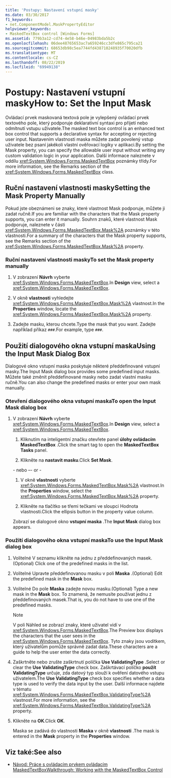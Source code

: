 ```yaml
---
title: 'Postupy: Nastavení vstupní masky'
ms.date: 03/30/2017
f1_keywords:
- net.ComponentModel.MaskPropertyEditor
helpviewer_keywords:
- MaskedTextBox control [Windows Forms]
ms.assetid: 779b3a12-cd74-4e58-b46e-04983bda5b2c
ms.openlocfilehash: 06dee48765653ac7a659246cc3dfe865c795ca21
ms.sourcegitcommit: 68653db98c5ea7744fd438710248935f70020dfb
ms.translationtype: MT
ms.contentlocale: cs-CZ
ms.lasthandoff: 08/22/2019
ms.locfileid: "69949138"
---
```

# <a name="how-to-set-the-input-mask"></a><span data-ttu-id="3a0f8-102">Postupy: Nastavení vstupní masky</span><span class="sxs-lookup"><span data-stu-id="3a0f8-102">How to: Set the Input Mask</span></span>
<span data-ttu-id="3a0f8-103">Ovládací prvek maskovaná textová pole je vylepšený ovládací prvek textového pole, který podporuje deklarativní syntaxi pro přijetí nebo odmítnutí vstupu uživatele.</span><span class="sxs-lookup"><span data-stu-id="3a0f8-103">The masked text box control is an enhanced text box control that supports a declarative syntax for accepting or rejecting user input.</span></span> <span data-ttu-id="3a0f8-104">Nastavením vlastnosti maska můžete zadat povolený vstup uživatele bez psaní jakékoli vlastní ověřovací logiky v aplikaci.</span><span class="sxs-lookup"><span data-stu-id="3a0f8-104">By setting the Mask property, you can specify the allowable user input without writing any custom validation logic in your application.</span></span> <span data-ttu-id="3a0f8-105">Další informace naleznete v oddílu <xref:System.Windows.Forms.MaskedTextBox> poznámky třídy.</span><span class="sxs-lookup"><span data-stu-id="3a0f8-105">For more information, see the Remarks section of the <xref:System.Windows.Forms.MaskedTextBox> class.</span></span>  
  
## <a name="setting-the-mask-property-manually"></a><span data-ttu-id="3a0f8-106">Ruční nastavení vlastnosti masky</span><span class="sxs-lookup"><span data-stu-id="3a0f8-106">Setting the Mask Property Manually</span></span>  
 <span data-ttu-id="3a0f8-107">Pokud jste obeznámeni se znaky, které vlastnost Mask podporuje, můžete ji zadat ručně.</span><span class="sxs-lookup"><span data-stu-id="3a0f8-107">If you are familiar with the characters that the Mask property supports, you can enter it manually.</span></span> <span data-ttu-id="3a0f8-108">Souhrn znaků, které vlastnost Mask podporuje, naleznete v části <xref:System.Windows.Forms.MaskedTextBox.Mask%2A> poznámky v této vlastnosti.</span><span class="sxs-lookup"><span data-stu-id="3a0f8-108">For a summary of the characters that the Mask property supports, see the Remarks section of the <xref:System.Windows.Forms.MaskedTextBox.Mask%2A> property.</span></span>  
  
### <a name="to-set-the-mask-property-manually"></a><span data-ttu-id="3a0f8-109">Ruční nastavení vlastnosti masky</span><span class="sxs-lookup"><span data-stu-id="3a0f8-109">To set the Mask property manually</span></span>  
  
1. <span data-ttu-id="3a0f8-110">V zobrazení **Návrh** vyberte <xref:System.Windows.Forms.MaskedTextBox>.</span><span class="sxs-lookup"><span data-stu-id="3a0f8-110">In **Design** view, select a <xref:System.Windows.Forms.MaskedTextBox>.</span></span>  
  
2. <span data-ttu-id="3a0f8-111">V okně **vlastnosti** vyhledejte <xref:System.Windows.Forms.MaskedTextBox.Mask%2A> vlastnost.</span><span class="sxs-lookup"><span data-stu-id="3a0f8-111">In the **Properties** window, locate the <xref:System.Windows.Forms.MaskedTextBox.Mask%2A> property.</span></span>  
  
3. <span data-ttu-id="3a0f8-112">Zadejte masku, kterou chcete.</span><span class="sxs-lookup"><span data-stu-id="3a0f8-112">Type the mask that you want.</span></span> <span data-ttu-id="3a0f8-113">Zadejte například příkaz `###`.</span><span class="sxs-lookup"><span data-stu-id="3a0f8-113">For example, type `###`.</span></span>  
  
## <a name="using-the-input-mask-dialog-box"></a><span data-ttu-id="3a0f8-114">Použití dialogového okna vstupní maska</span><span class="sxs-lookup"><span data-stu-id="3a0f8-114">Using the Input Mask Dialog Box</span></span>  
 <span data-ttu-id="3a0f8-115">Dialogové okno vstupní maska poskytuje některé předdefinované vstupní masky.</span><span class="sxs-lookup"><span data-stu-id="3a0f8-115">The Input Mask dialog box provides some predefined input masks.</span></span> <span data-ttu-id="3a0f8-116">Můžete také změnit předdefinované masky nebo zadat vlastní masku ručně.</span><span class="sxs-lookup"><span data-stu-id="3a0f8-116">You can also change the predefined masks or enter your own mask manually.</span></span>  
  
### <a name="to-open-the-input-mask-dialog-box"></a><span data-ttu-id="3a0f8-117">Otevření dialogového okna vstupní maska</span><span class="sxs-lookup"><span data-stu-id="3a0f8-117">To open the Input Mask dialog box</span></span>  
  
1. <span data-ttu-id="3a0f8-118">V zobrazení **Návrh** vyberte <xref:System.Windows.Forms.MaskedTextBox>.</span><span class="sxs-lookup"><span data-stu-id="3a0f8-118">In **Design** view, select a <xref:System.Windows.Forms.MaskedTextBox>.</span></span>  
  
    1. <span data-ttu-id="3a0f8-119">Kliknutím na inteligentní značku otevřete panel **úlohy ovládacím MaskedTextBox** .</span><span class="sxs-lookup"><span data-stu-id="3a0f8-119">Click the smart tag to open the **MaskedTextBox Tasks** panel.</span></span>  
  
    2. <span data-ttu-id="3a0f8-120">Klikněte na **nastavit masku**.</span><span class="sxs-lookup"><span data-stu-id="3a0f8-120">Click **Set Mask**.</span></span>  
  
     <span data-ttu-id="3a0f8-121">\- nebo –</span><span class="sxs-lookup"><span data-stu-id="3a0f8-121">\- or -</span></span>  
  
    1. <span data-ttu-id="3a0f8-122">V okně **vlastnosti** vyberte <xref:System.Windows.Forms.MaskedTextBox.Mask%2A> vlastnost.</span><span class="sxs-lookup"><span data-stu-id="3a0f8-122">In the **Properties** window, select the <xref:System.Windows.Forms.MaskedTextBox.Mask%2A> property.</span></span>  
  
    2. <span data-ttu-id="3a0f8-123">Klikněte na tlačítko se třemi tečkami ve sloupci Hodnota vlastnosti.</span><span class="sxs-lookup"><span data-stu-id="3a0f8-123">Click the ellipsis button in the property value column.</span></span>  
  
     <span data-ttu-id="3a0f8-124">Zobrazí se dialogové okno **vstupní maska** .</span><span class="sxs-lookup"><span data-stu-id="3a0f8-124">The **Input Mask** dialog box appears.</span></span>  
  
### <a name="to-use-the-input-mask-dialog-box"></a><span data-ttu-id="3a0f8-125">Použití dialogového okna vstupní maska</span><span class="sxs-lookup"><span data-stu-id="3a0f8-125">To use the Input Mask dialog box</span></span>  
  
1. <span data-ttu-id="3a0f8-126">Volitelné V seznamu klikněte na jednu z předdefinovaných masek.</span><span class="sxs-lookup"><span data-stu-id="3a0f8-126">(Optional) Click one of the predefined masks in the list.</span></span>  
  
2. <span data-ttu-id="3a0f8-127">Volitelné Upravte předdefinovanou masku v poli **Maska** .</span><span class="sxs-lookup"><span data-stu-id="3a0f8-127">(Optional) Edit the predefined mask in the **Mask** box.</span></span>  
  
3. <span data-ttu-id="3a0f8-128">Volitelné Do pole **Maska** zadejte novou masku.</span><span class="sxs-lookup"><span data-stu-id="3a0f8-128">(Optional) Type a new mask in the **Mask** box.</span></span> <span data-ttu-id="3a0f8-129">To znamená, že nemusíte používat jednu z předdefinovaných masek.</span><span class="sxs-lookup"><span data-stu-id="3a0f8-129">That is, you do not have to use one of the predefined masks.</span></span>  
  
    > [!NOTE]
    > <span data-ttu-id="3a0f8-130">V poli Náhled se zobrazí znaky, které uživatel vidí v <xref:System.Windows.Forms.MaskedTextBox>.</span><span class="sxs-lookup"><span data-stu-id="3a0f8-130">The Preview box displays the characters that the user sees in the <xref:System.Windows.Forms.MaskedTextBox>.</span></span> <span data-ttu-id="3a0f8-131">Tyto znaky jsou vodítkem, který uživatelům pomůže správně zadat data.</span><span class="sxs-lookup"><span data-stu-id="3a0f8-131">These characters are a guide to help the user enter the data correctly.</span></span>  
  
4. <span data-ttu-id="3a0f8-132">Zaškrtněte nebo zrušte zaškrtnutí políčka **Use ValidatingType** .</span><span class="sxs-lookup"><span data-stu-id="3a0f8-132">Select or clear the **Use ValidatingType** check box.</span></span> <span data-ttu-id="3a0f8-133">Zaškrtávací políčko **použít ValidatingType** určuje, zda datový typ slouží k ověření datového vstupu uživatelem.</span><span class="sxs-lookup"><span data-stu-id="3a0f8-133">The **Use ValidatingType** check box specifies whether a data type is used to verify the data input by the user.</span></span> <span data-ttu-id="3a0f8-134">Další informace najdete v tématu <xref:System.Windows.Forms.MaskedTextBox.ValidatingType%2A> vlastnost.</span><span class="sxs-lookup"><span data-stu-id="3a0f8-134">For more information, see the <xref:System.Windows.Forms.MaskedTextBox.ValidatingType%2A> property.</span></span>  
  
5. <span data-ttu-id="3a0f8-135">Klikněte na **OK**.</span><span class="sxs-lookup"><span data-stu-id="3a0f8-135">Click **OK**.</span></span>  
  
     <span data-ttu-id="3a0f8-136">Maska se zadává do vlastnosti **Maska** v okně **vlastnosti** .</span><span class="sxs-lookup"><span data-stu-id="3a0f8-136">The mask is entered in the **Mask** property in the **Properties** window.</span></span>  
  
## <a name="see-also"></a><span data-ttu-id="3a0f8-137">Viz také:</span><span class="sxs-lookup"><span data-stu-id="3a0f8-137">See also</span></span>

- [<span data-ttu-id="3a0f8-138">Návod: Práce s ovládacím prvkem ovládacím MaskedTextBox</span><span class="sxs-lookup"><span data-stu-id="3a0f8-138">Walkthrough: Working with the MaskedTextBox Control</span></span>](walkthrough-working-with-the-maskedtextbox-control.md)
